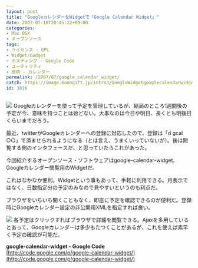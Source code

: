 ```yaml
---
layout: post
title: "GoogleカレンダーをWidgetで「Google Calendar Widget」"
date: 2007-07-18T20:45:22+09:00
categories:
- Mac OSX
- オープンソース
tags: 
- ライセンス - GPL
- Widget/Gadget
- ホスティング - Google Code
- ユーティリティ
- 技術 - カレンダー
permalink: /2007/07/google_calendar_widget/
catch: https://image.moongift.jp/intro3/GoogleWidgetgooglecalendarwidget_A549/Screenshot_6_thumb.png
id: 3816
---
```

[![](https://image.moongift.jp/intro3/GoogleWidgetgooglecalendarwidget_A549/Screenshot_7_thumb.png)](https://image.moongift.jp/intro3/GoogleWidgetgooglecalendarwidget_A549/Screenshot_72.png) Googleカレンダーを使って予定を管理しているが、結局のところ1週間後の予定が今、意味を持つことは殆どない。大事なのは今日や明日、長くとも明後日くらいまでだろう。   
  
最近、twitterがGoogleカレンダーへの登録に対応したので、登録は「d gcal ○○」で済ませられるようになる（とは言え、うまくいっていないが）。後は閲覧する側のインタフェースだ、と思っていたらこれがあった。   
  
今回紹介するオープンソース・ソフトウェアはgoogle-calendar-widget、Googleカレンダー閲覧用のWidgetだ。<!--more-->  
  
これはなかなか便利。Widgetという事もあって、手軽に利用できる。月表示ではなく、日数指定分の予定のみなので見やすいというのも利点だ。   
  
ブラウザをいちいち開くこともなく、即座に予定を確認できるのが便利だ。登録時にGoogleカレンダー設定の非公開用XMLを指定すれば良い。   
  
[![](https://image.moongift.jp/intro3/GoogleWidgetgooglecalendarwidget_A549/Screenshot_6_thumb.png)](https://image.moongift.jp/intro3/GoogleWidgetgooglecalendarwidget_A549/Screenshot_62.png) 各予定はクリックすればブラウザで詳細を閲覧できる。Ajaxを多用しているとあって、Googleカレンダーは多少もたつくことがあるが、これを使えば素早く予定の確認が可能だ。   
  
**google-calendar-widget - Google Code**  
[http://code.google.com/p/google-calendar-widget/](http://code.google.com/p/google-calendar-widget/)
